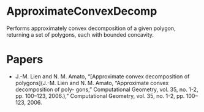 # ApproximateConvexDecomp

Performs approximately convex decomposition of a given polygon, returning a set of polygons, each with bounded concavity.

# Papers
* J.-M. Lien and N. M. Amato, “[Approximate convex decomposition of polygons](J.-M. Lien and N. M. Amato, “Approximate convex decomposition of poly- gons,” Computational Geometry, vol. 35, no. 1-2, pp. 100–123, 2006.),” Computational Geometry, vol. 35, no. 1-2, pp. 100–123, 2006.


